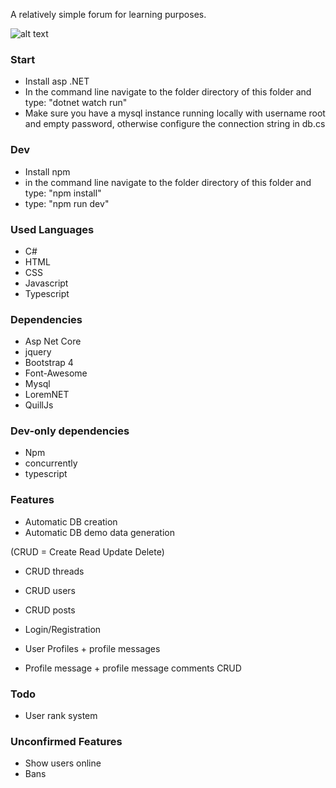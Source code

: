 A relatively simple forum for learning purposes.

![alt text](https://i.gyazo.com/d78b9d20829caf3b3d86c58b93384851.png)

### Start

* Install asp .NET
* In the command line navigate to the folder directory of this folder and type: "dotnet watch run"
* Make sure you have a mysql instance running locally with username root and empty password, otherwise configure the connection string in db.cs

### Dev

* Install npm
* in the command line navigate to the folder directory of this folder and type: "npm install"
* type: "npm run dev"

### Used Languages

* C#
* HTML
* CSS
* Javascript
* Typescript
  
### Dependencies

* Asp Net Core
* jquery
* Bootstrap 4
* Font-Awesome
* Mysql
* LoremNET
* QuillJs

### Dev-only dependencies

* Npm
* concurrently
* typescript

### Features

* Automatic DB creation
* Automatic DB demo data generation
  
(CRUD = Create Read Update Delete)

* CRUD threads
* CRUD users
* CRUD posts

* Login/Registration
* User Profiles + profile messages
* Profile message + profile message comments CRUD

### Todo

* User rank system

### Unconfirmed Features

* Show users online
* Bans